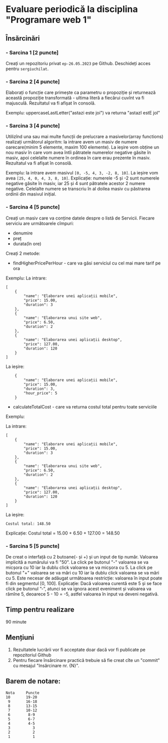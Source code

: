 # Evaluare periodică la disciplina "Programare web 1"

## Însărcinări
### - Sarcina 1 **[2 puncte]** 

Creați un repozitoriu privat `ep-26.05.2023` pe Github. Deschideți acces pentru `sergiuchilat`.


### - Sarcina 2 **[4 puncte]**

Elaborați o funcție care primește ca parametru o propoziție și returnează această propoziție transformată - ultima literă a fiecărui cuvînt va fi majusculă. Rezultatul va fi afișat în consolă.

Exemplu: uppercaseLastLetter("astazi este joi") va returna "astazI estE joI" 

### - Sarcina 3 **[4 puncte]**

Utilizînd una sau mai multe funcții de prelucrare a masivelor(array functions) realizați următorul algoritm: la intrare avem un masiv de numere oarecare(minim 5 elemente, maxim 100 elemente). La ieșire vom obține un nou masiv în care vom avea întîi pătratele numerelor negative găsite în masiv, apoi celelalte numere în ordinea în care erau prezente în masiv.
Rezultatul va fi afișat în consolă.

Exemplu: la intrare avem masivul `[0, -5, 4, 3, -2, 8, 10]`. La ieșire vom avea `[25, 4, 0, 4, 3, 8, 10]`. Explicație: numerele -5 și -2 sunt numerele negative găsite în masiv, iar 25 și 4 sunt pătratele acestor 2 numere negative. Celelalte numere se transcriu în al doilea masiv cu păstrarea ordinii din masivul inițial.

### - Sarcina 4 **[5 puncte]**

Creați un masiv care va conține datele despre o listă de Servicii. Fiecare serviciu are următoarele cîmpuri:
- denumire
- preț
- durata(în ore)

Creați 2 metode:
- findHigherPricePerHour - care va găsi serviciul cu cel mai mare tarif pe ora

Exemplu:
La intrare:
```
[
    {
        "name": "Elaborare unei aplicații mobile",
        "price": 15.00,
        "duration": 3
    },
    {
        "name": "Elaborarea unui site web",
        "price": 6.50,
        "duration": 2
    },
    {
        "name": "Elaborarea unei aplicații desktop",
        "price": 127.00,
        "duration": 120
    }
]
```

La ieșire:
```
    {
        "name": "Elaborare unei aplicații mobile",
        "price": 15.00,
        "duration": 3,
        "hour_price": 5
    }
```


- calculateTotalCost - care va returna costul total pentru toate serviciile

Exemplu:

La intrare:
```
[
    {
        "name": "Elaborare unei aplicații mobile",
        "price": 15.00,
        "duration": 3
    },
    {
        "name": "Elaborarea unui site web",
        "price": 6.50,
        "duration": 2
    },
    {
        "name": "Elaborarea unei aplicații desktop",
        "price": 127.00,
        "duration": 120
    }
]
```

La ieșire:

`Costul total: 148.50`

Explicație:
Costul total = 15.00 + 6.50 + 127.00 = 148.50 


### - Sarcina 5 **[5 puncte]**

De creat o interfață cu 2 butoane(- și +) și un input de tip număr.
Valoarea implicită a numărului va fi "50".
La click pe butonul "-" valoarea se va micșora cu 10 iar la dublu click valoarea se va micșora cu 5.
La click pe butonul "+" valoarea se va mări cu 10 iar la dublu click valoarea se va mări cu 5.
Este necesar de adăugat următoarea restricție: valoarea în input poate fi din segmentul [0, 100].
Explicație: Dacă valoarea curentă este 5 și se face click pe butonul ”-”, atunci se va ignora acest eveniment și valoarea va rămîne 5, deoarece 5 - 10 = -5, astfel valoarea în input va deveni negativă.

## Timp pentru realizare 
90 minute

## Mențiuni
1. Rezultatele lucrării vor fi acceptate doar dacă vor fi publicate pe repozitoriul Github
2. Pentru fiecare însărcinare practică trebuie să fie creat cîte un "commit" cu mesajul "Insărcinare nr. {N}".

## Barem de notare:
```
Nota     Puncte
10       19-20
 9       16-18
 8       13-15
 7       10-12
 6        8-9
 5        6-7
 4        4-5
 3          3
 2          2
 1          1
```
